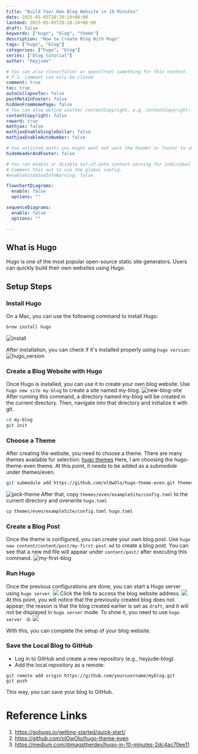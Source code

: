 ```yaml
---
title: "Build Your Own Blog Website in 10 Minutes"
date: 2025-05-05T20:28:24+08:00
lastmod: 2025-05-05T20:28:24+08:00
draft: false
keywords: ["hugo", "blog", "theme"]
description: "How to Create Blog With Hugo"
tags: ["hugo", "blog"]
categories: ["hugo", "blog"]
series: ["blog tutorial"]
author: "heyjude"

# You can also close(false) or open(true) something for this content.
# P.S. comment can only be closed
comment: true
toc: true
autoCollapseToc: false
postMetaInFooter: false
hiddenFromHomePage: false
# You can also define another contentCopyright. e.g. contentCopyright: "This is another copyright."
contentCopyright: false
reward: true
mathjax: false
mathjaxEnableSingleDollar: false
mathjaxEnableAutoNumber: false

# You unlisted posts you might want not want the header or footer to show
hideHeaderAndFooter: false

# You can enable or disable out-of-date content warning for individual post.
# Comment this out to use the global config.
#enableOutdatedInfoWarning: false

flowchartDiagrams:
  enable: false
  options: ""

sequenceDiagrams: 
  enable: false
  options: ""

---
```

## What is Hugo

Hugo is one of the most popular open-source static site generators. Users can quickly build their own websites using Hugo.

## Setup Steps

### Install Hugo
On a Mac, you can use the following command to install Hugo:
```bash
brew install hugo
```
![install](https://img.music-poster.art/2025/05/c9d27037a7d215ff8eaa14383cba62b6.png)

After installation, you can check if it's installed properly using `hugo version`:
![hugo_version](https://img.music-poster.art/2025/05/9368e5db6f1f18f70eba3017c7144a9b.png)

### Create a Blog Website with Hugo
Once Hugo is installed, you can use it to create your own blog website.
Use `hugo new site my-blog` to create a site named my-blog.
![new-blog-site](https://img.music-poster.art/2025/05/c31b6d2f942a44af304823b9b2d40e76.png)
After running this command, a directory named my-blog will be created in the current directory.
Then, navigate into that directory and initialize it with git.
```bash
cd my-blog
git init
```

### Choose a Theme
After creating the website, you need to choose a theme. There are many themes available for selection: [hugo themes](https://themes.gohugo.io/)
Here, I am choosing the hugo-theme-even theme. At this point, it needs to be added as a submodule under themes/even.
```bash
git submodule add https://github.com/olOwOlo/hugo-theme-even.git themes/even
```
![pick-theme](https://img.music-poster.art/2025/05/10d92ec7695324dd4db2cb0772f764f8.png)
After that, copy `themes/even/exampleSite/config.toml` to the current directory and overwrite `hugo.toml`
```bash
cp themes/even/exampleSite/config.toml hugo.toml
```

### Create a Blog Post
Once the theme is configured, you can create your own blog post.
Use `hugo new content/content/post/my-first-post.md` to create a blog post.
You can see that a new md file will appear under `content/post/` after executing this command.
![my-first-blog](https://img.music-poster.art/2025/05/b6760e2f47eed1c8a962e475f69adc92.png)


### Run Hugo
Once the previous configurations are done, you can start a Hugo server using `hugo server`.
![](https://img.music-poster.art/2025/05/69da7f70c3795f266a83207d186d0ad4.png)
Click the link to access the blog website address.
![](https://img.music-poster.art/2025/05/10ebbce59ca6637b1b44c8d884c471bd.png)
At this point, you will notice that the previously created blog does not appear; the reason is that the blog created earlier is set as `draft`, and it will not be displayed in `hugo server` mode.
To show it, you need to use `hugo server -D`.
![](https://img.music-poster.art/2025/05/72c092d59ad8143fa61188eac94ace32.png)

With this, you can complete the setup of your blog website.

### Save the Local Blog to GitHub
* Log in to GitHub and create a new repository (e.g., heyjude-blog).
* Add the local repository as a remote:
```
git remote add origin https://github.com/yourusername/myblog.git
git push
```
This way, you can save your blog to GitHub.

# Reference Links
1. https://gohugo.io/getting-started/quick-start/
2. https://github.com/olOwOlo/hugo-theme-even
3. https://medium.com/@magstherdev/hugo-in-10-minutes-2dc4ac70ee11